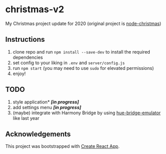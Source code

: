 # christmas-v2

My Christmas project update for 2020 (original project is [node-christmas](https://github.com/zane-programs/node-christmas))

## Instructions

1. clone repo and run `npm install --save-dev` to install the required dependencies
2. set config to your liking in `.env` and `server/config.js`
3. run `npm start` (you may need to use `sudo` for elevated permissions)
4. enjoy!

## TODO

1. style application* **_[in progress]_**
2. add settings menu **_[in progress]_**
3. (maybe) integrate with Harmony Bridge by using [hue-bridge-emulator](https://github.com/tim-hellhake/hue-bridge-emulator) like last year

## Acknowledgements

This project was bootstrapped with [Create React App](https://github.com/facebook/create-react-app).
